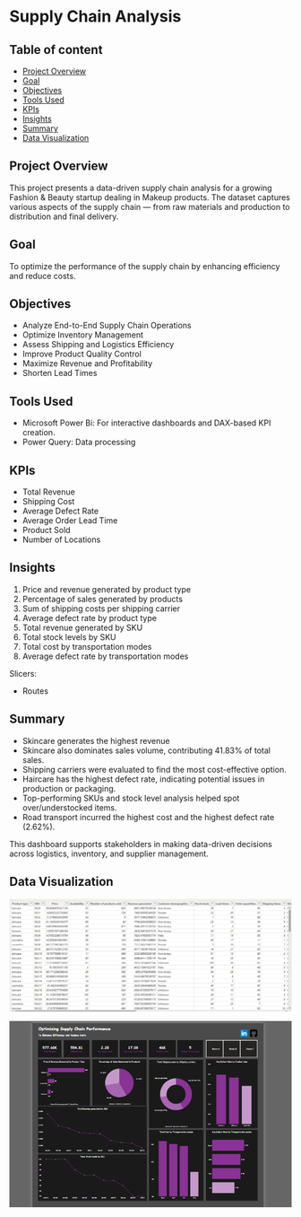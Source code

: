 # Supply Chain Analysis

## Table of content
- [Project Overview](#project-overview)  
- [Goal](#goal)
- [Objectives](#objectives)
- [Tools Used](#tools-used) 
- [KPIs](#kpis)  
- [Insights](#insights)
- [Summary](#summary)
- [Data Visualization](#data-visualization)

## Project Overview
This project presents a data-driven supply chain analysis for a growing Fashion & Beauty startup dealing in Makeup products. The dataset captures various aspects of the supply chain — from raw materials and production to distribution and final delivery.

## Goal
To optimize the performance of the supply chain by enhancing efficiency and reduce costs.

## Objectives
- Analyze End-to-End Supply Chain Operations
- Optimize Inventory Management
- Assess Shipping and Logistics Efficiency
- Improve Product Quality Control
- Maximize Revenue and Profitability
- Shorten Lead Times

## Tools Used
 - Microsoft Power Bi: For interactive dashboards and DAX-based KPI creation.
 - Power Query: Data processing

 ## KPIs
- Total Revenue
- Shipping Cost	
- Average Defect Rate
- Average Order Lead Time
- Product Sold
- Number of Locations
  
 ## Insights
 1. Price and revenue generated by product type
 2. Percentage of sales generated by products
 3. Sum of shipping costs per shipping carrier
 4. Average defect rate by product type
 5. Total revenue generated by SKU
 6. Total stock levels by SKU
 7. Total cost by transportation modes
 8. Average defect rate by transportation modes

 Slicers:
 - Routes

 ## Summary

- Skincare generates the highest revenue
- Skincare also dominates sales volume, contributing 41.83% of total sales.
- Shipping carriers were evaluated to find the most cost-effective option.
- Haircare has the highest defect rate, indicating potential issues in production or packaging.
- Top-performing SKUs and stock level analysis helped spot over/understocked items.
- Road transport incurred the highest cost  and the highest defect rate (2.62%).

This dashboard supports stakeholders in making data-driven decisions across logistics, inventory, and supplier management.
    
## Data Visualization 
![Table](https://github.com/Ola-ykay/Supply_Chain/blob/main/Table-supply_chain.png)

![Dashboard](https://github.com/Ola-ykay/Supply_Chain/blob/main/Dashboard-supplyChain.png)

